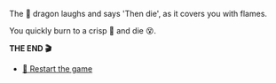 The 🐉 dragon laughs and says 'Then die', as it covers you with flames.

You quickly burn to a crisp 🍟 and die 😵.

**THE END 🎬**

- [🔄 Restart the game](../../../start-new-game.md)
